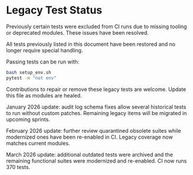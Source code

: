 # Legacy Test Status

Previously certain tests were excluded from CI runs due to missing tooling or
deprecated modules. These issues have been resolved.

All tests previously listed in this document have been restored and no longer
require special handling.

Passing tests can be run with:

```bash
bash setup_env.sh
pytest -m "not env"
```

Contributions to repair or remove these legacy tests are welcome. Update this
file as modules are healed.

January 2026 update: audit log schema fixes allow several historical tests to
run without custom patches. Remaining legacy items will be migrated in upcoming
sprints.

February 2026 update: further review quarantined obsolete suites while
modernized ones have been re-enabled in CI. Legacy coverage now matches
current modules.

March 2026 update: additional outdated tests were archived and the
remaining functional suites were modernized and re-enabled. CI now runs
370 tests.
